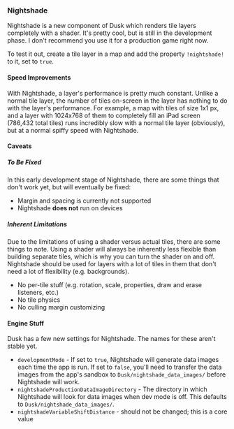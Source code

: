 ### Nightshade

Nightshade is a new component of Dusk which renders tile layers completely with a shader. It's pretty cool, but is still in the development phase. I don't recommend you use it for a production game right now.

To test it out, create a tile layer in a map and add the property `!nightshade!` to it, set to `true`.


#### Speed Improvements

With Nightshade, a layer's performance is pretty much constant. Unlike a normal tile layer, the number of tiles on-screen in the layer has nothing to do with the layer's performance. For example, a map with tiles of size 1x1 px, and a layer with 1024x768 of them to completely fill an iPad screen (786,432 total tiles) runs incredibly slow with a normal tile layer (obviously), but at a normal spiffy speed with Nightshade.


#### Caveats

##### To Be Fixed

In this early development stage of Nightshade, there are some things that don't work yet, but will eventually be fixed:

- Margin and spacing is currently not supported
- Nightshade **does not** run on devices


##### Inherent Limitations

Due to the limitations of using a shader versus actual tiles, there are some things to note. Using a shader will always be inherently less flexible than building separate tiles, which is why you can turn the shader on and off. Nightshade should be used for layers with a lot of tiles in them that don't need a lot of flexibility (e.g. backgrounds).

- No per-tile stuff (e.g. rotation, scale, properties, draw and erase listeners, etc.)
- No tile physics
- No culling margin customizing


#### Engine Stuff

Dusk has a few new settings for Nightshade. The names for these aren't stable yet.

- `developmentMode` - If set to `true`, Nightshade will generate data images each time the app is run. If set to `false`, you'll need to transfer the data images from the app's sandbox to `Dusk/nightshade_data_images/` before Nightshade will work.
- `nightshadeProductionDataImageDirectory` - The directory in which Nightshade will look for data images when dev mode is off. This defaults to `Dusk/nightshade_data_images/`.
- `nightshadeVariableShiftDistance` - should not be changed; this is a core value